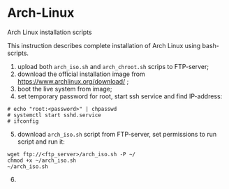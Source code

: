 # Arch-Linux
Arch Linux installation scripts

This instruction describes complete installation of Arch Linux using bash-scripts.

1. upload both `arch_iso.sh` and `arch_chroot.sh` scrips to FTP-server;
2. download the official installation image from https://www.archlinux.org/download/ ;
3. boot the live system from image;
4. set temporary password for root, start ssh service and find IP-address:
```
# echo "root:<password>" | chpasswd
# systemctl start sshd.service
# ifconfig
```
5. download `arch_iso.sh` script from FTP-server, set permissions to run script and run it:
```
wget ftp://<ftp_server>/arch_iso.sh -P ~/
chmod +x ~/arch_iso.sh
~/arch_iso.sh
```
6.
